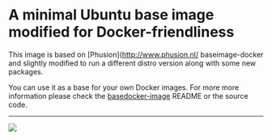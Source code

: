 # A minimal Ubuntu base image modified for Docker-friendliness

This image is based on [Phusion](http://www.phusion.nl/ baseimage-docker and slightly modified to run a different distro version along with some new packages.

You can use it as a base for your own Docker images. For more more information
please check the [basedocker-image](https://github.com/phusion/baseimage-docker) README or the source code.

-----------------------------------------

[<img src="http://imunes.tel.fer.hr/images/imunes_logo.png">](http://www.imunes.net/)

